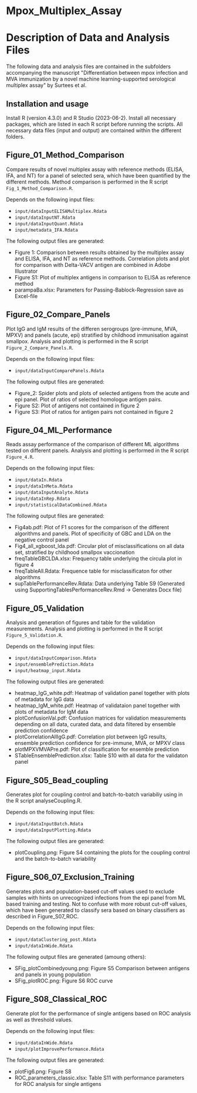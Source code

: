 # Mpox_Multiplex_Assay
# Description of Data and Analysis Files

The following data and analysis files are contained in the subfolders accompanying the manuscript 
"Differentiation between mpox infection and MVA immunization by a novel machine learning-supported 
serological multiplex assay" by Surtees et al.

## Installation and usage
Install R (version 4.3.0) and R Studio (2023-06-2). Install all necessary packages, which are listed in each R script before running the scripts. All necessary data files (input and output) are contained within the different folders.

## Figure_01_Method_Comparison
Compare results of novel multiplex assay with reference methods (ELISA, IFA, and NT) for a panel of selected sera, which have been quantified by the different methods. Method comparison is performed in the R script `Fig_1_Method_Comparison.R`.

Depends on the following input files:
- `input/dataInputELISAMultiplex.Rdata`
- `input/dataInputNT.Rdata`
- `input/dataInputQuant.Rdata`
- `input/metadata_IFA.Rdata`

The following output files are generated:
- Figure 1: Comparison between results obtained by the multiplex assay and ELISA, IFA, and NT as reference methods. Correlation plots and plot for comparison with Delta-VACV antigen are combined in Adobe Illustrator
- Figure S1: Plot of multiplex antigens in comparison to ELISA as reference method
- parampaBa.xlsx: Parameters for Passing-Bablock-Regression save as Excel-file

## Figure_02_Compare_Panels
Plot IgG and IgM results of the differen serogroups (pre-immune, MVA, MPXV) and panels (acute, epi) stratified by childhood immunisation against smallpox. Analysis and plotting is performed in the R script `Figure_2_Compare_Panels.R`.

Depends on the following input files:
- `input/dataInputComparePanels.Rdata`

The following output files are generated:
- Figure_2: Spider plots and plots of selected antigens from the acute and epi panel. Plot of ratios of selected homologue antigen pairs.
- Figure S2: Plot of antigens not contained in figure 2
- Figure S3: Plot of ratios for antigen pairs not contained in figure 2

## Figure_04_ML_Performance
Reads assay performance of the comparison of different ML algorithms tested on different panels. Analysis and plotting is performed in the R script `Figure_4.R`.

Depends on the following input files:
- `input/dataIn.Rdata`
- `input/dataInMeta.Rdata`
- `input/dataInputAnalyte.Rdata`
- `input/dataInRep.Rdata`
- `input/statisticalDataCombined.Rdata`

The following output files are generated:
- Fig4ab.pdf: Plot of F1 scores for the comparison of the different algorithms and panels. Plot of specificity of GBC and LDA on the negative control panel
- Fig4_all_xgboost_lda.pdf: Circular plot of misclassifications on all data set, stratified by childhood smallpox vaccionation
- freqTableGBCLDA.xlsx: Frequency table underlying the circula plot in figure 4
- freqTableAll.Rdata: Frequence table for misclassificaton for other algorithms
- supTablePerformanceRev.Rdata: Data underlying Table S9 (Generated using SupportingTablesPerformanceRev.Rmd -> Generates Docx file)

## Figure_05_Validation
Analysis and generation of figures and table for the validation measurements. Analysis and plotting is performed in the R script `Figure_5_Validation.R`.

Depends on the following input files:
- `input/dataInputComparison.Rdata`
- `input/ensemblePrediction.Rdata`
- `input/heatmap_input.Rdata`

The following output files are generated:
- heatmap_IgG_white.pdf: Heatmap of validation panel together with plots of metadata for IgG data
- heatmap_IgM_white.pdf: Heatmap of validataion panel together with plots of metadata for IgM data
- plotConfusionVal.pdf: Confusion matrices for validation measurements depending on all data, curated data, and data filtered by ensemble prediction confidence
- plotCorrelationAllIgG.pdf: Correlation plot between IgG results, ensemble prediction confidence for pre-immune, MVA, or MPXV class
- plotMPXVMVAPre.pdf: Plot of classification for ensemble prediction
- STableEnsemblePrediction.xlsx: Table S10 with all data for the validaton panel

## Figure_S05_Bead_coupling
Generates plot for coupling control and batch-to-batch variabiliy using in the R script analyseCoupling.R.

Depends on the following input files:
- `input/dataInputBatch.Rdata`
- `input/dataInputPlotting.Rdata`

The following output files are generated:
- plotCoupling.png: Figure S4 containing the plots for the coupling control and the batch-to-batch variability

## Figure_S06_07_Exclusion_Training
Generates plots and population-based cut-off values used to exclude samples with hints on unrecognized infections from the epi panel from ML based training and testing. Not to confuse with more robust cut-off values, which have been generated to classify sera based on binary classifiers as described in Figure_S07_ROC.

Depends on the following input files: 
- `input/dataClustering_post.Rdata`
- `input/dataInWide.Rdata`

The following output files are generated (amoung others):
- SFig_plotCombinedyoung.png: Figure S5 Comparison between antigens and panels in young population
- SFig_plotROC.png: Figure S6 ROC curve

## Figure_S08_Classical_ROC
Generate plot for the performance of single antigens based on ROC analysis as well as threshold values. 

Depends on the following input files: 
- `input/dataInWide.Rdata`
- `input/plotImprovePerformance.Rdata`

The following output files are generated:
- plotFig6.png: Figure S8
- ROC_parameters_classic.xlsx: Table S11 with performance parameters for ROC analysis for single antigens
